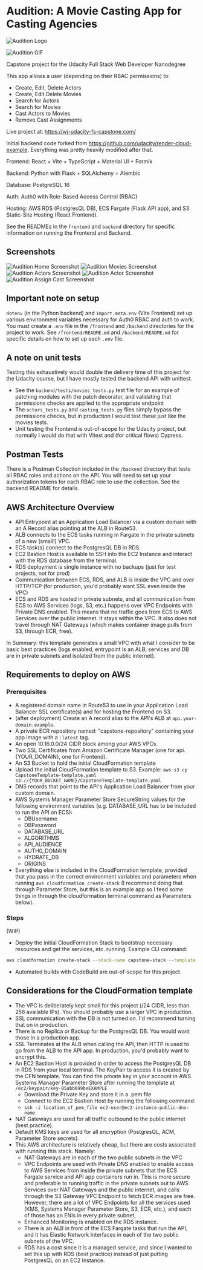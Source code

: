 # Audition: A Movie Casting App for Casting Agencies
![Audition Logo](./images/AuditionLogoScreenshot.png)

![Audition GIF](./images/audition.gif)

Capstone project for the Udacity Full Stack Web Developer Nanodegree

This app allows a user (depending on their RBAC permissions) to:
- Create, Edit, Delete Actors
- Create, Edit Delete Movies
- Search for Actors
- Search for Movies
- Cast Actors to Movies
- Remove Cast Assignments

Live project at: https://wj-udacity-fs-capstone.com/

Initial backend code forked from https://github.com/udacity/render-cloud-example. Everything was pretty heavily modified after that.

Frontend: React + Vite + TypeScript + Material UI + Formik

Backend: Python with Flask + SQLAlchemy + Alembic

Database: PostgreSQL 16

Auth: Auth0 with Role-Based Access Control (RBAC)

Hosting: AWS RDS (PostgresQL DB), ECS Fargate (Flask API app), and S3 Static-Site Hosting (React Frontend).

See the READMEs in the `frontend` and `backend` directory for specific information on running the Frontend and Backend.

## Screenshots
![Audition Home Screenshot](./images/ScreenshotHome.png)
![Audition Movies Screenshot](./images/ScreenshotMovies.png)
![Audition Actors Screenshot](./images/ScreenshotActors.png)
![Audition Actor Screenshot](./images/ScreenshotActor.png)
![Audition Assign Cast Screenshot](./images/ScreenshotAssignCast.png)

## Important note on setup
`dotenv` (in the Python backend) and `import.meta.env` (Vite Frontend) set up various environment variables necessary for Auth0 RBAC and auth to work. You must create a `.env` file in the `/frontend` and `/backend` directories for the project to work. See `/frontend/README.md` and `/backend/README.md` for specific details on how to set up each `.env` file.

## A note on unit tests
Testing this exhaustively would double the delivery time of this project for the Udacity course, but I have mostly tested the backend API with unittest.
- See the `backend/tests/movies_tests.py` test file for an example of patching modules with the patch decorator, and validating that permissions checks are applied to the appropriate endpoint
- The `actors_tests.py` and `casting_tests.py` files simply bypass the permissions checks, but in production I would test these just like the movies tests.
- Unit testing the Frontend is out-of-scope for the Udacity project, but normally I would do that with Vitest and (for critical flows) Cypress.

## Postman Tests
There is a Postman Collection included in the `/backend` directory that tests all RBAC roles and actions on the API. You will need to set up your authorization tokens for each RBAC role to use the collection. See the backend README for details.

## AWS Architecture Overview
- API Entrypoint at an Application Load Balancer via a custom domain with an A Record alias pointing at the ALB in Route53.
- ALB connects to the ECS tasks running in Fargate in the private subnets of a new (small!) VPC.
- ECS task(s) connect to the PostgresQL DB in RDS.
- EC2 Bastion Host is available to SSH into the EC2 Instance and interact with the RDS database from the terminal.
- RDS deployment is single instance with no backups (just for test projects, not for prod)
- Communication between ECS, RDS, and ALB is inside the VPC and over HTTP/TCP (for production, you'd probably want SSL even inside the VPC)
- ECS and RDS are hosted in private subnets, and all communication from ECS to AWS Services (logs, S3, etc.) happens over VPC Endpoints with Private DNS enabled. This means that no traffic goes from ECS to AWS Services over the public internet. It stays within the VPC. It also does not travel through NAT Gateways (which makes container image pulls from S3, through ECR, free).

In Summary: this template generates a small VPC with what I consider to be basic best practices (logs enabled, entrypoint is an ALB, services and DB are in private subnets and isolated from the public internet).


## Requirements to deploy on AWS
### Prerequisites
- A registered domain name in Route53 to use in your Application Load Balancer SSL certificate(s) and for hosting the Frontend on S3.
- (after deployment) Create an A record alias to the API's ALB at `api.your-domain.example`.
- A private ECR repository named: "capstone-repository" containing your app image with a `:latest` tag.
- An open 10.16.0.0/24 CIDR block among your AWS VPCs.
- Two SSL Certificates from Amazon Certificate Manager (one for api.{YOUR_DOMAIN}, one for Frontend).
- An S3 Bucket to hold the initial CloudFormation template
- Upload the initial CloudFormation template to S3. Example: `aws s3 cp CapstoneTemplate-template.yaml s3://{YOUR_BUCKET_NAME}/CapstoneTemplate-template.yaml`
- DNS records that point to the API's Application Load Balancer from your custom domain.
- AWS Systems Manager Parameter Store SecureString values for the following environment variables (e.g. DATABASE_URL has to be included to run the API on ECS):
    - DBUsername
    - DBPassword
    - DATABASE_URL
    - ALGORITHMS
    - API_AUDIENCE
    - AUTH0_DOMAIN
    - HYDRATE_DB
    - ORIGINS
- Everything else is included in the CloudFormation template, provided that you pass in the correct environment variables and parameters when running `aws cloudformation create-stack` (I recommend doing that through Parameter Store, but this is an example app so I feed some things in through the cloudformation terminal command as Parameters below).
### Steps
(WIP)
- Deploy the initial CloudFormation Stack to bootstrap necessary resources and get the services, etc. running. Example CLI command:
```bash
aws cloudformation create-stack --stack-name capstone-stack --template-url https://{YOUR_BUCKET_NAME}.s3.amazonaws.com/CapstoneTemplate-template.yaml --parameters ParameterKey=MyAccountNumber,ParameterValue=YOUR_ACCOUNT_NUMBER ParameterKey=MyUsername,ParameterValue=YOUR_USERNAME ParameterKey=MyIPAddressCIDR,ParameterValue=0.0.0.0/32 ParameterKey=DBUsername,ParameterValue=YOUR_DB_USERNAME ParameterKey=DBPassword,ParameterValue="SUPERsecretPASSWORD" --capabilities CAPABILITY_NAMED_IAM --profile default
```
- Automated builds with CodeBuild are out-of-scope for this project.

## Considerations for the CloudFormation template
- The VPC is deliberately kept small for this project (/24 CIDR, less than 256 available IPs). You should probably use a larger VPC in production.
- SSL communication with the DB is not turned on. I'd recommend turning that on in production.
- There is no Replica or Backup for the PostgresQL DB. You would want those in a production app.
- SSL Terminates at the ALB when calling the API, then HTTP is used to go from the ALB to the API app. In production, you'd probably want to encrypt this.
- An EC2 Bastion Host is provided in order to access the PostgresQL DB in RDS from your local terminal. The KeyPair to access it is created by the CFN template. You can find the private key in your account in AWS Systems Manager Parameter Store after running the template at `/ec2/keypair/key-05abb699beEXAMPLE`
    - Download the Private Key and store it in a .pem file
    - Connect to the EC2 Bastion Host by running the following command:
    - `ssh -i location_of_pem_file ec2-user@ec2-instance-public-dns-name`
- NAT Gateways are used for all traffic outbound to the public internet (best practice).
- Default KMS keys are used for all encryption (PostgresQL, ACM, Parameter Store secrets).
- This AWS architecture is relatively cheap, but there are costs associated with running this stack. Namely:
    - NAT Gateways are in each of the two public subnets in the VPC
    - VPC Endpoints are used with Private DNS enabled to enable access to AWS Services from inside the private subnets that the ECS Fargate service and API app containers run in. This is more secure and preferable to running traffic in the private subnets out to AWS Services over NAT Gateways and the public internet, and calls through the S3 Gateway VPC Endpoint to fetch ECR images are free. However, there are a lot of VPC Endpoints for all the services used (KMS, Systems Manager Parameter Store, S3, ECR, etc.), and each of those has an ENIs in every private subnet, 
    - Enhanced Monitoring is enabled on the RDS instance.
    - There is an ALB in front of the ECS Fargate tasks that run the API, and it has Elastic Network Interfaces in each of the two public subnets of the VPC.
    - RDS has a cost since it is a managed service, and since I wanted to set this up with RDS (best practice) instead of just putting PostgresQL on an EC2 Instance.